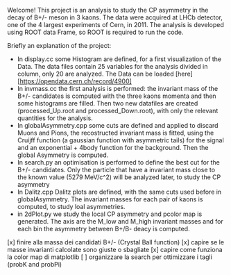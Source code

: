 Welcome!
This project is an analysis to study the CP asymmetry in the decay of B+/- meson in 3 kaons.
The data were acquired at LHCb detector, one of the 4 largest experiments of Cern, in 2011.
The analysis is developed using ROOT data Frame, so ROOT is required to run the code.

Briefly an explanation of the project:

 - In display.cc some Histogram are defined, for a first visualization of the Data. The data files contain 25 variables for the analysis divided in column, only 20 are analyzed. The Data can be loaded [here][https://opendata.cern.ch/record/4900]
 - In invmass.cc the first analysis is performed: the invariant mass of the B+/- candidates is computed with the three kaons momenta and then some histograms are filled. Then two new datafiles are created (processed_Up.root and processed_Down.root), with only the relevant quantities for the analysis.
 - In globalAsymmetry.cpp some cuts are defined and applied to discard Muons and Pions, the recostructed invariant mass is fitted, using the Cruijff function (a gaussian function with asymmetric tails) for the signal and an exponential + 4body function for the background. Then the global Asymmetry is computed.  
 - In search.py an optimisation is performed to define the best cut for the B+/- candidates. Only the particle that have a invariant mass close to the known value (5279 MeV/c^2) will be analyzed later, to study the CP asymmetry
 - In Dalitz.cpp Dalitz plots are defined, with the same cuts used before in globalAsymmetry. The invariant masses for each pair of kaons is computed, to study loal asymmetries. 
 - in 2dPlot.py we study the local CP asymmetry and pcolor map is generated. The axis are the M_low and M_high invariant masses and for each bin the asymmetry between B+/B- deacy is computed. 


[x] finire alla massa dei candidati B+/- (Crystal Ball function)
[x] capire se le masse invarianti calcolate sono giuste o sbagliate
[x] capire come funziona la color map di matplotlib
[ ] organizzare la search per ottimizzare i tagli (probK and probPi)

